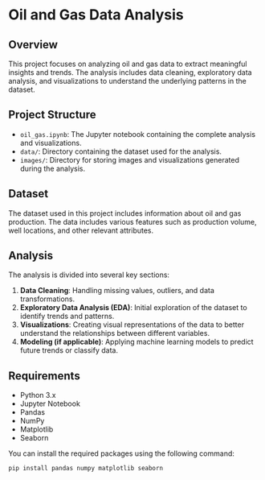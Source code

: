 # Oil and Gas Data Analysis

## Overview
This project focuses on analyzing oil and gas data to extract meaningful insights and trends. The analysis includes data cleaning, exploratory data analysis, and visualizations to understand the underlying patterns in the dataset.

## Project Structure
- `oil_gas.ipynb`: The Jupyter notebook containing the complete analysis and visualizations.
- `data/`: Directory containing the dataset used for the analysis.
- `images/`: Directory for storing images and visualizations generated during the analysis.

## Dataset
The dataset used in this project includes information about oil and gas production. The data includes various features such as production volume, well locations, and other relevant attributes.

## Analysis
The analysis is divided into several key sections:
1. **Data Cleaning**: Handling missing values, outliers, and data transformations.
2. **Exploratory Data Analysis (EDA)**: Initial exploration of the dataset to identify trends and patterns.
3. **Visualizations**: Creating visual representations of the data to better understand the relationships between different variables.
4. **Modeling (if applicable)**: Applying machine learning models to predict future trends or classify data.

## Requirements
- Python 3.x
- Jupyter Notebook
- Pandas
- NumPy
- Matplotlib
- Seaborn

You can install the required packages using the following command:
```bash
pip install pandas numpy matplotlib seaborn



